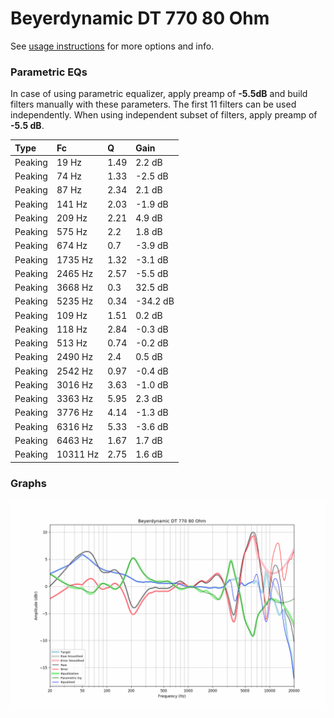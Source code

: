 # Beyerdynamic DT 770 80 Ohm
See [usage instructions](https://github.com/jaakkopasanen/AutoEq#usage) for more options and info.

### Parametric EQs
In case of using parametric equalizer, apply preamp of **-5.5dB** and build filters manually
with these parameters. The first 11 filters can be used independently.
When using independent subset of filters, apply preamp of **-5.5 dB**.

| Type    | Fc       |    Q | Gain     |
|:--------|:---------|:-----|:---------|
| Peaking | 19 Hz    | 1.49 | 2.2 dB   |
| Peaking | 74 Hz    | 1.33 | -2.5 dB  |
| Peaking | 87 Hz    | 2.34 | 2.1 dB   |
| Peaking | 141 Hz   | 2.03 | -1.9 dB  |
| Peaking | 209 Hz   | 2.21 | 4.9 dB   |
| Peaking | 575 Hz   | 2.2  | 1.8 dB   |
| Peaking | 674 Hz   | 0.7  | -3.9 dB  |
| Peaking | 1735 Hz  | 1.32 | -3.1 dB  |
| Peaking | 2465 Hz  | 2.57 | -5.5 dB  |
| Peaking | 3668 Hz  | 0.3  | 32.5 dB  |
| Peaking | 5235 Hz  | 0.34 | -34.2 dB |
| Peaking | 109 Hz   | 1.51 | 0.2 dB   |
| Peaking | 118 Hz   | 2.84 | -0.3 dB  |
| Peaking | 513 Hz   | 0.74 | -0.2 dB  |
| Peaking | 2490 Hz  | 2.4  | 0.5 dB   |
| Peaking | 2542 Hz  | 0.97 | -0.4 dB  |
| Peaking | 3016 Hz  | 3.63 | -1.0 dB  |
| Peaking | 3363 Hz  | 5.95 | 2.3 dB   |
| Peaking | 3776 Hz  | 4.14 | -1.3 dB  |
| Peaking | 6316 Hz  | 5.33 | -3.6 dB  |
| Peaking | 6463 Hz  | 1.67 | 1.7 dB   |
| Peaking | 10311 Hz | 2.75 | 1.6 dB   |

### Graphs
![](./Beyerdynamic%20DT%20770%2080%20Ohm.png)